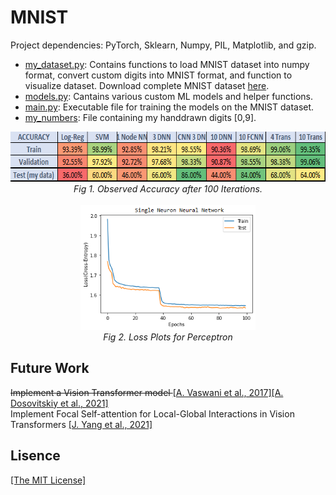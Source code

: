 <h1>MNIST</h1>
<p>Project dependencies: PyTorch, Sklearn, Numpy, PIL, Matplotlib, and gzip.</p>
<ul>
    <li><a href="https://github.com/AgamChopra/MNIST/blob/main/my_dataset.py">my_dataset.py</a>: Contains functions to load MNIST dataset into numpy format, convert custom digits into MNIST
        format, and function to visualize dataset.
        Download complete MNIST dataset <a href="http://yann.lecun.com/exdb/mnist/" target="blank">here</a>.
    <li><a href="https://github.com/AgamChopra/MNIST/blob/main/models.py">models.py</a>: Cantains various custom ML models and helper functions.
    <li><a href="https://github.com/AgamChopra/MNIST/blob/main/main.py">main.py</a>: Executable file for training the models on the MNIST dataset.
    <li><a href="https://github.com/AgamChopra/MNIST/tree/main/my_numbers">my_numbers</a>: File containing my handdrawn digits [0,9].
</ul>
<p align="center">
    <img width="680" height="80" src="https://github.com/AgamChopra/MNIST/blob/main/misc_imgs/stats_.PNG?raw=true">
    <br><i>Fig 1. Observed Accuracy after 100 Iterations.</i><br><br>
    <img width="280" height="200"
        src="https://github.com/AgamChopra/MNIST/blob/main/misc_imgs/NN_1_neuron.png?raw=true">
    <br><i>Fig 2. Loss Plots for Perceptron</i><br>
</p>

<h2>Future Work</h2>
<p><strike>Implement a Vision Transformer model </strike><a href="https://arxiv.org/pdf/1706.03762.pdf" target="blank">[A. Vaswani
        et al., 2017]</a><a href="https://arxiv.org/pdf/2010.11929.pdf" target="blank">[A. Dosovitskiy et al., 2021]</a><br>
Implement Focal Self-attention for Local-Global Interactions in Vision Transformers <a href="https://arxiv.org/pdf/2107.00641.pdf" target="blank">[J. Yang et al., 2021]</a></p>
<h2>Lisence</h2>
<p><a href="https://raw.githubusercontent.com/AgamChopra/MNIST/main/LICENSE?token=AFTUZ6KEH5IE4L4ZIZCCUF3BYTS6C" target="blank">[The MIT License]</a></p>

